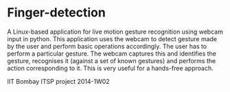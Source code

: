Finger-detection
================

A Linux-based application for live motion 
gesture recognition using webcam input in python. This 
application uses the webcam to detect gesture made by the 
user and perform basic operations accordingly. The user has to 
perform a particular gesture. The webcam captures this and 
identifies the gesture, recognises it (against a set of known 
gestures) and performs the action corresponding to it. This is 
very useful for a hands-free approach.

IIT Bombay ITSP project 2014-1W02
